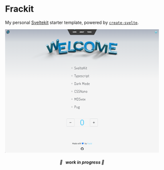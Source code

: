 # Frackit

My personal [Sveltekit](https://kit.svelte.dev) starter template, powered by [`create-svelte`](https://github.com/sveltejs/kit/tree/master/packages/create-svelte).

![img](./static/screenshot.png)

<center>

<h5 align=center> 🚧 &nbsp; <em>work in progress</em> 🚧  </h5>

</center>